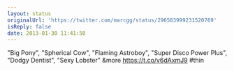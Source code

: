 ```yaml
---
layout: status
originalUrl: 'https://twitter.com/marcgg/status/296583999231520769'
isReply: false
date: 2013-01-30 11:41:50
---
```


"Big Pony", "Spherical Cow", "Flaming Astroboy", "Super Disco Power Plus", "Dodgy Dentist", "Sexy Lobster" &amp;more https://t.co/v6dAxmJ9 #thin
